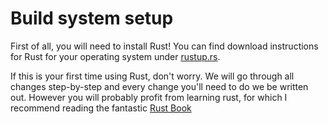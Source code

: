# Build system setup

First of all, you will need to install Rust! You can find download instructions for Rust for your operating system under [rustup.rs](https://rustup.rs/).

If this is your first time using Rust, don't worry. We will go through all changes step-by-step and every change you'll need to do we be written out. However you will probably profit from learning rust, for which I recommend reading the fantastic [Rust Book](https://doc.rust-lang.org/book/ch00-00-introduction.html)
